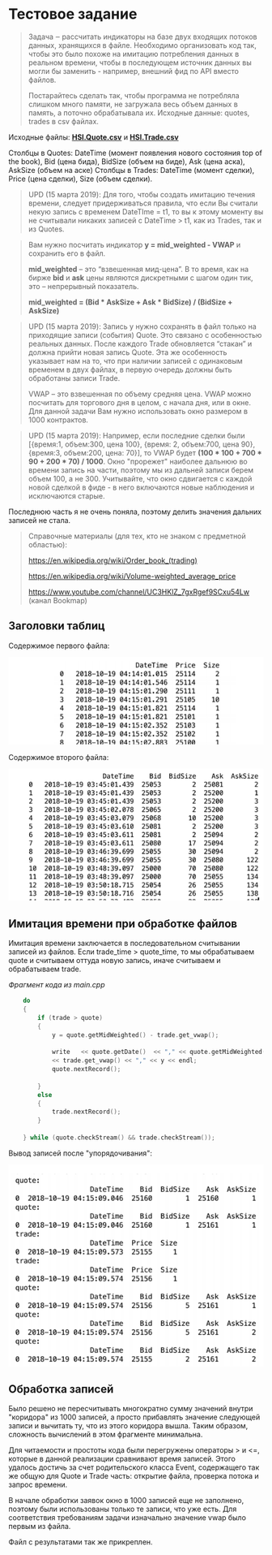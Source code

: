 # **Тестовое задание**

>Задача ‒ рассчитать индикаторы на базе двух входящих потоков данных, хранящихся в
>файле. Необходимо организовать код так, чтобы это было похоже на имитацию
>потребления данных в реальном времени, чтобы в последующем источник данных вы
>могли бы заменить - например, внешний фид по API вместо файлов.
>
>
>Постарайтесь сделать так, чтобы программа не потребляла слишком много памяти, не
>загружала весь объем данных в память, а поточно обрабатывала их.
>Исходные данные: quotes, trades в csv файлах.


Исходные файлы: [**HSI.Quote.csv**](https://drive.google.com/file/d/1ujhWC9gkScbqxcg-kDUcehQ_A0ZMX4vU/view?usp=sharing) и [**HSI.Trade.csv**](https://drive.google.com/file/d/1oB_sCBdUeklOafRpwSPY3URcgB1A8_on/view?usp=sharing)


Столбцы в Quotes: DateTime (момент появления нового состояния top of the book), Bid
(цена бида), BidSize (объем на биде), Ask (цена аска), AskSize (объем на аске)
Столбцы в Trades: DateTime (момент сделки), Price (цена сделки), Size (объем сделки).


>UPD (15 марта 2019): Для того, чтобы создать имитацию течения времени, следует
>придерживаться правила, что если Вы считали некую запись с временем DateTIme = t1, 
>то вы к этому моменту вы не считывали никаких записей с DateTime > t1, как из Trades,
>так и из Quotes.

>
>Вам нужно посчитать индикатор **y = mid_weighted - VWAP** и сохранить его в файл.
>
>**mid_weighted** – это “взвешенная мид-цена”. В то время, как на бирже **bid** и **ask** цены
>являются дискретными с шагом один тик, это – непрерывный показатель.
>
>**mid_weighted = (Bid * AskSize + Ask * BidSize) / (BidSize + AskSize)**


>UPD (15 марта 2019):
>Запись y нужно сохранять в файл только на приходящие записи (события) Quote.
>Это связано с особенностью реальных данных. После каждого Trade обновляется
>“стакан” и должна прийти новая запись Quote. Эта же особенность указывает нам на то,
>что при наличии записей с одинаковым временем в двух файлах, в первую очередь
>должны быть обработаны записи Trade.
>
>VWAP – это взвешенная по объему средняя цена.
>VWAP можно посчитать для торгового дня в целом, с начала дня, или в окне.
>Для данной задачи Вам нужно использовать окно размером в 1000 контрактов. 


>UPD (15 марта 2019):
>Например, если последние сделки были [{время:1, объем:300, цена 100}, {время: 2,
>объем:700, цена 90}, {время:3, объем:200, цена: 70}], то VWAP будет **(100 * 100 + 700 * 90 +
>200 * 70) / 1000**. Окно "прорежет" наиболее дальнюю во времени запись на части,
>поэтому мы из дальней записи берем объем 100, а не 300. Учитывайте, что окно
>сдвигается с каждой новой сделкой в фиде - в него включаются новые наблюдения и
>исключаются старые.

Последнюю часть я не очень поняла, поэтому делить значения дальних записей не стала.

>Справочные материалы (для тех, кто не знаком с предметной областью):
>
>https://en.wikipedia.org/wiki/Order_book_(trading)
>
>https://en.wikipedia.org/wiki/Volume-weighted_average_price
>
>https://www.youtube.com/channel/UC3HKlZ_7gxRgef9SCxu54Lw (канал Bookmap)


## Заголовки таблиц
Содержимое первого файла:


![csv_header_1.png](csv_header_1.png)


Содержимое второго файла:


![csv_header_2.png](csv_header_2.png)

## Имитация времени при обработке файлов

Имитация времени заключается в последовательном считывании записей из файлов. Если trade_time > quote_time, то мы обрабатываем quote и считываем оттуда новую запись, иначе считываем и обрабатываем trade.

_Фрагмент кода из main.cpp_
```C++
    do
    {
        if (trade > quote)
        {
            y = quote.getMidWeighted() - trade.get_vwap();
            
            write   << quote.getDate()  << "," << quote.getMidWeighted() << ","
            << trade.get_vwap() << "," << y << endl;
            quote.nextRecord();
            
        }
        else
        {
            trade.nextRecord();
        }
        
    } while (quote.checkStream() && trade.checkStream());
```

Вывод записей после "упорядочивания":

![time_simulation.png](time_simulation.png)

## Обработка записей

Было решено не пересчитывать многократно сумму значений внутри "коридора" из 1000 записей, а просто прибавлять значение следующей записи и вычитать ту, что из этого коридора вышла.
Таким образом, сложность вычислений в этом фрагменте минимальна.

Для читаемости и простоты кода были перегружены операторы > и <=, которые в данной реализации сравнивают время записей.
Этого удалось достичь за счет родительского класса Event, содержащего так же общую для Quote и Trade часть: открытие файла, проверка потока и запрос времени.

В начале обработки заявок окно в 1000 записей еще не заполнено, поэтому были использованы только те записи, что уже есть.
Для соответствия требованиям задачи изначально значение vwap было первым из файла.

Файл с результатами так же прикреплен.
